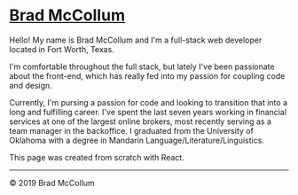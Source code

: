 # [Brad McCollum](https://www.btmccollum.com)

Hello! My name is Brad McCollum and I'm a full-stack web developer located in Fort Worth, Texas.

I'm comfortable throughout the full stack, but lately I've been passionate about the front-end, which has really fed into my passion for coupling code and design.

Currently, I'm pursing a passion for code and looking to transition that into a long and fulfilling career. I've spent the last seven years working in financial services at one of the largest online brokers, most recently serving as a team manager in the backoffice. I graduated from the University of Oklahoma with a degree in Mandarin Language/Literature/Linguistics. 

This page was created from scratch with React.

---

© 2019 Brad McCollum